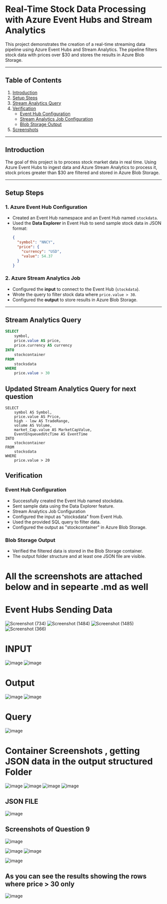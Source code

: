 # Real-Time Stock Data Processing with Azure Event Hubs and Stream Analytics

This project demonstrates the creation of a real-time streaming data pipeline using Azure Event Hubs and Stream Analytics. The pipeline filters stock data with prices over $30 and stores the results in Azure Blob Storage.

---

## Table of Contents
1. [Introduction](#introduction)
2. [Setup Steps](#setup-steps)
3. [Stream Analytics Query](#stream-analytics-query)
4. [Verification](#verification)
   - [Event Hub Configuration](#event-hub-configuration)
   - [Stream Analytics Job Configuration](#stream-analytics-job-configuration)
   - [Blob Storage Output](#blob-storage-output)
5. [Screenshots](#screenshots)

---

## Introduction
The goal of this project is to process stock market data in real time. Using Azure Event Hubs to ingest data and Azure Stream Analytics to process it, stock prices greater than $30 are filtered and stored in Azure Blob Storage.

---

## Setup Steps

### 1. **Azure Event Hub Configuration**
   - Created an Event Hub namespace and an Event Hub named `stockdata`.
   - Used the **Data Explorer** in Event Hub to send sample stock data in JSON format:
     ```json
     {
       "symbol": "NNCY",
       "price": {
         "currency": "USD",
         "value": 54.37
       }
     }
     ```

### 2. **Azure Stream Analytics Job**
   - Configured the **input** to connect to the Event Hub (`stockdata`).
   - Wrote the query to filter stock data where `price.value > 30`.
   - Configured the **output** to store results in Azure Blob Storage.

---

## Stream Analytics Query
```sql
SELECT
    symbol,
    price.value AS price,
    price.currency AS currency
INTO
    stockcontainer
FROM
    stocksdata
WHERE
    price.value > 30
```

## Updated Stream Analytics Query for next question
```
SELECT
    symbol AS Symbol,
    price.value AS Price,
    high - low AS TradeRange,
    volume AS Volume,
    market_Cap.value AS MarketCapValue,
    EventEnqueuedUtcTime AS EventTime
INTO
    stockcontainer
FROM
    stocksdata
WHERE
    price.value > 20
```


## Verification
### Event Hub Configuration
- Successfully created the Event Hub named stockdata.
- Sent sample data using the Data Explorer feature.
- Stream Analytics Job Configuration
- Configured the input as "stocksdata" from Event Hub.
- Used the provided SQL query to filter data.
- Configured the output as "stockcontainer" in Azure Blob Storage.

### Blob Storage Output
- Verified the filtered data is stored in the Blob Storage container.
- The output folder structure and at least one JSON file are visible.

# All the screenshots are attached below and in sepearte .md as well
# Event Hubs Sending Data
![Screenshot (734)](https://github.com/user-attachments/assets/292ab6a2-f4de-4723-b2a1-e5c302a218a8)
![Screenshot (1484)](https://github.com/user-attachments/assets/afaf18ea-9ccd-41d1-9af5-8d5e11b263f9)
![Screenshot (1485)](https://github.com/user-attachments/assets/8f234865-35c8-4029-bed0-f10b2d21daf4)
![Screenshot (366)](https://github.com/user-attachments/assets/273911dc-3a21-4574-9f4f-fad2f31fc747)
# INPUT
![image](https://github.com/user-attachments/assets/883146c9-c74a-493c-bfb7-4755bdbb1c5f)
![image](https://github.com/user-attachments/assets/d357efd3-e534-482d-a7d7-3cfccf12c333)
# Output
![image](https://github.com/user-attachments/assets/242fa012-c9c1-4303-a25d-0af7c695d757)
![image](https://github.com/user-attachments/assets/697c5d76-fd3b-44f4-99a2-cd31bbdf7e03)

# Query
![image](https://github.com/user-attachments/assets/bbf09905-3bc3-45df-a539-468b4f04a66e)

# Container Screenshots , getting JSON data in the output structured Folder
![image](https://github.com/user-attachments/assets/0dbfae13-0813-40c2-8af6-fcf00c488b9b)
![image](https://github.com/user-attachments/assets/3b930f1c-7a38-4dcf-8910-93308da800be)
![image](https://github.com/user-attachments/assets/b5750a4e-905f-43fe-8203-e9f50b300f0c)
![image](https://github.com/user-attachments/assets/fb014d37-022a-4505-844c-7252e6d306af)
## JSON FILE
![image](https://github.com/user-attachments/assets/c12014ef-de16-4f67-a9af-7dc1292c7490)



## Screenshots of Question 9
![image](https://github.com/user-attachments/assets/08b32000-9fab-4616-97b0-031c227ea650)

![image](https://github.com/user-attachments/assets/ba54f679-6644-4199-924b-e893a6e044b6)
![image](https://github.com/user-attachments/assets/3b4cd052-3fbf-4eb1-b74d-ca7d6bccbe1b)

![image](https://github.com/user-attachments/assets/90465dd2-540b-4b37-a4cc-6c3015f811de)

## As you can see the results showing the rows where price > 30 only
![image](https://github.com/user-attachments/assets/bfc04e2f-0a22-496e-8063-022883b83cbb)
